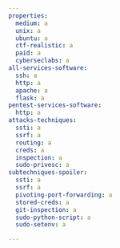 ```yaml
---
properties:
  medium: a
  unix: a
  ubuntu: a
  ctf-realistic: a
  paid: a
  cyberseclabs: a
all-services-software:
  ssh: a
  http: a
  apache: a
  flask: a
pentest-services-software:
  http: a
attacks-techniques:
  ssti: a
  ssrf: a
  routing: a
  creds: a
  inspection: a
  sudo-privesc: a
subtechniques-spoiler:
  ssti: a
  ssrf: a
  pivoting-port-forwarding: a
  stored-creds: a
  git-inspection: a
  sudo-python-script: a
  sudo-setenv: a

---
```

